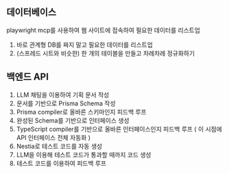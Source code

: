 ## 데이터베이스

playwright mcp를 사용하여 웹 사이트에 접속하여 필요한 데이터를 리스트업

1. 바로 관계형 DB를 짜지 말고 필요한 데이터를 리스트업
2. (스프레드 시트와 비슷한) 한 개의 테이블을 만들고 차례차례 정규화하기

## 백엔드 API

1. LLM 채팅을 이용하여 기획 문서 작성
2. 문서를 기반으로 Prisma Schema 작성
3. Prisma compiler로 올바른 스키마인지 피드백 루프
4. 완성된 Schema를 기반으로 인터페이스 생성
5. TypeScript compiler를 기반으로 올바른 인터페이스인지 피드백 루프 ( 이 시점에 API 인터페이스 전체 자동화 )
6. Nestia로 테스트 코드를 자동 생성
7. LLM을 이용해 테스트 코드가 통과할 때까지 코드 생성
8. 테스트 코드를 이용하여 피드백 루프
